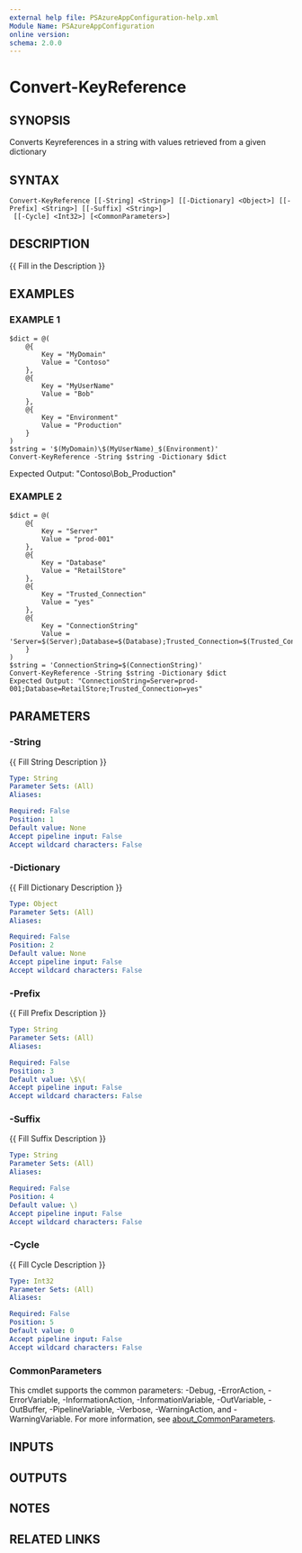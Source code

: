 ```yaml
---
external help file: PSAzureAppConfiguration-help.xml
Module Name: PSAzureAppConfiguration
online version:
schema: 2.0.0
---
```


# Convert-KeyReference

## SYNOPSIS
Converts Keyreferences in a string with values retrieved from a given dictionary

## SYNTAX

```
Convert-KeyReference [[-String] <String>] [[-Dictionary] <Object>] [[-Prefix] <String>] [[-Suffix] <String>]
 [[-Cycle] <Int32>] [<CommonParameters>]
```

## DESCRIPTION
{{ Fill in the Description }}

## EXAMPLES

### EXAMPLE 1
```
$dict = @(
    @{
        Key = "MyDomain"
        Value = "Contoso"
    },
    @{
        Key = "MyUserName"
        Value = "Bob"
    },
    @{
        Key = "Environment"
        Value = "Production"
    }
)
$string = '$(MyDomain)\$(MyUserName)_$(Environment)'
Convert-KeyReference -String $string -Dictionary $dict
```

Expected Output: "Contoso\Bob_Production"

### EXAMPLE 2
```
$dict = @(
    @{
        Key = "Server"
        Value = "prod-001"
    },
    @{
        Key = "Database"
        Value = "RetailStore"
    },
    @{
        Key = "Trusted_Connection"
        Value = "yes"
    },
    @{
        Key = "ConnectionString"
        Value = 'Server=$(Server);Database=$(Database);Trusted_Connection=$(Trusted_Connection)'
    }
)
$string = 'ConnectionString=$(ConnectionString)'
Convert-KeyReference -String $string -Dictionary $dict
Expected Output: "ConnectionString=Server=prod-001;Database=RetailStore;Trusted_Connection=yes"
```

## PARAMETERS

### -String
{{ Fill String Description }}

```yaml
Type: String
Parameter Sets: (All)
Aliases:

Required: False
Position: 1
Default value: None
Accept pipeline input: False
Accept wildcard characters: False
```

### -Dictionary
{{ Fill Dictionary Description }}

```yaml
Type: Object
Parameter Sets: (All)
Aliases:

Required: False
Position: 2
Default value: None
Accept pipeline input: False
Accept wildcard characters: False
```

### -Prefix
{{ Fill Prefix Description }}

```yaml
Type: String
Parameter Sets: (All)
Aliases:

Required: False
Position: 3
Default value: \$\(
Accept pipeline input: False
Accept wildcard characters: False
```

### -Suffix
{{ Fill Suffix Description }}

```yaml
Type: String
Parameter Sets: (All)
Aliases:

Required: False
Position: 4
Default value: \)
Accept pipeline input: False
Accept wildcard characters: False
```

### -Cycle
{{ Fill Cycle Description }}

```yaml
Type: Int32
Parameter Sets: (All)
Aliases:

Required: False
Position: 5
Default value: 0
Accept pipeline input: False
Accept wildcard characters: False
```

### CommonParameters
This cmdlet supports the common parameters: -Debug, -ErrorAction, -ErrorVariable, -InformationAction, -InformationVariable, -OutVariable, -OutBuffer, -PipelineVariable, -Verbose, -WarningAction, and -WarningVariable. For more information, see [about_CommonParameters](http://go.microsoft.com/fwlink/?LinkID=113216).

## INPUTS

## OUTPUTS

## NOTES

## RELATED LINKS
